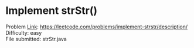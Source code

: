 # Implement strStr()
Problem [Link](https://leetcode.com/problems/implement-strstr/description/): https://leetcode.com/problems/implement-strstr/description/  
Difficulty: easy  
File submitted: strStr.java
